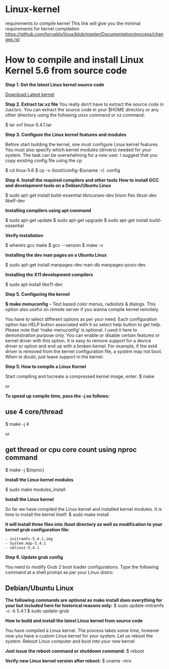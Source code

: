 # Linux-kernel
requirements to compile kernel
This link will give you the minimal requirements for kernel compilation
https://github.com/torvalds/linux/blob/master/Documentation/process/changes.rst


# How to compile and install Linux Kernel 5.6 from source code

**Step 1. Get the latest Linux kernel source code**

[Download Latest kernel](https://www.kernel.org/)

**Step 2. Extract tar.xz file**
You really don’t have to extract the source code in /usr/src. You can extract the source code in your $HOME directory or any other directory using the following unzx command or xz command:

$ tar xvf linux-5.4.1.tar

**Step 3. Configure the Linux kernel features and modules**

Before start building the kernel, one must configure Linux kernel features. You must also specify which kernel modules (drivers) needed for your system. The task can be overwhelming for a new user. I suggest that you copy existing config file using the cp 

$ cd linux-5.6
$ cp -v /boot/config-$(uname -r) .config


**Step 4. Install the required compilers and other tools**
**How to install GCC and development tools on a Debian/Ubuntu Linux**

$ sudo apt-get install build-essential libncurses-dev bison flex libssl-dev libelf-dev


**Installing compilers using apt command**


$ sudo apt-get update
$ sudo apt-get upgrade
$ sudo apt-get install build-essential


**Verify installation**

$ whereis gcc make
$ gcc --version
$ make -v


**Installing the dev man pages on a Ubuntu Linux**


$ sudo apt-get install manpages-dev man-db manpages-posix-dev


**Installing the X11 development compilers**

$ sudo apt install libx11-dev


**Step 5. Configuring the kernel**

**$ make menuconfig** – Text based color menus, radiolists & dialogs. This option also useful on remote server if you wanna compile kernel remotely.

You have to select different options as per your need. Each configuration option has HELP button associated with it so select help button to get help. Please note that ‘make menuconfig’ is optional. I used it here to demonstration purpose only. You can enable or disable certain features or kernel driver with this option. It is easy to remove support for a device driver or option and end up with a broken kernel. For example, if the ext4 driver is removed from the kernel configuration file, a system may not boot. When in doubt, just leave support in the kernel.

**Step 5. How to compile a Linux Kernel**

Start compiling and tocreate a compressed kernel image, enter:
$ make

or

**To speed up compile time, pass the -j as follows:**
## use 4 core/thread ##
$ make -j 4

or

## get thread or cpu core count using nproc command ##
$ make -j $(nproc)


**Install the Linux kernel modules**

$ sudo make modules_install 


**Install the Linux kernel**

So far we have compiled the Linux kernel and installed kernel modules. It is time to install the kernel itself:
$ sudo make install 


**It will install three files into /boot directory as well as modification to your kernel grub configuration file:**

    - initramfs-5.4.1.img
    - System.map-5.4.1
    - vmlinuz-5.4.1

**Step 6. Update grub config**

You need to modify Grub 2 boot loader configurations. Type the following command at a shell prompt as per your Linux distro:


## Debian/Ubuntu Linux


**The following commands are optional as make install does everything for your but included here for historical reasons only:**
$ sudo update-initramfs -c -k 5.4.1
$ sudo update-grub

**How to build and install the latest Linux kernel from source code**

You have compiled a Linux kernel. The process takes some time, however now you have a custom Linux kernel for your system. Let us reboot the system.
Reboot Linux computer and boot into your new kernel

**Just issue the reboot command or shutdown command:**
$ reboot

**Verify new Linux kernel version after reboot:**
$ uname -mrs
